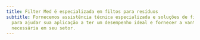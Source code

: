 ```yaml
---
title: Filter Med é especializada em filtos para resíduos
subtitle: Fornecemos assistência técnica especializada e soluções de filtragem
  para ajudar sua aplicação a ter um desempenho ideal e fornecer a vantagem
  necessária em seu setor.
---
```

